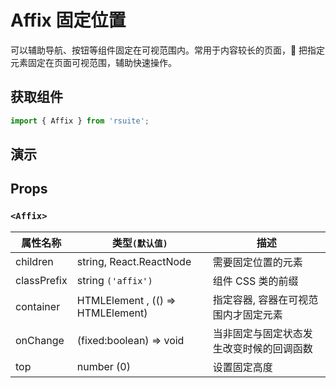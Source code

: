 # Affix 固定位置

可以辅助导航、按钮等组件固定在可视范围内。常用于内容较长的页面， 把指定元素固定在页面可视范围，辅助快速操作。

## 获取组件

```js
import { Affix } from 'rsuite';
```

## 演示

<!--{demo}-->

## Props

### `<Affix>`

| 属性名称    | 类型`(默认值)`                    | 描述                                     |
| ----------- | --------------------------------- | ---------------------------------------- |
| children    | string, React.ReactNode           | 需要固定位置的元素                       |
| classPrefix | string `('affix')`                | 组件 CSS 类的前缀                        |
| container   | HTMLElement , (() => HTMLElement) | 指定容器, 容器在可视范围内才固定元素     |
| onChange    | (fixed:boolean) => void           | 当非固定与固定状态发生改变时候的回调函数 |
| top         | number (0)                        | 设置固定高度                             |
